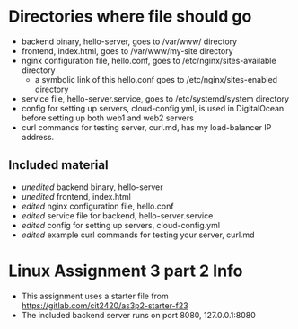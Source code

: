 # Directories where file should go

- backend binary, hello-server, goes to /var/www/ directory
- frontend, index.html, goes to /var/www/my-site directory
- nginx configuration file, hello.conf, goes to /etc/nginx/sites-available directory
    - a symbolic link of this hello.conf goes to /etc/nginx/sites-enabled directory
- service file, hello-server.service, goes to /etc/systemd/system directory
- config for setting up servers, cloud-config.yml, is used in DigitalOcean before setting up both web1 and web2 servers
- curl commands for testing server, curl.md, has my load-balancer IP address. 


## Included material

- *unedited* backend binary, hello-server
- *unedited* frontend, index.html
- *edited* nginx configuration file, hello.conf
- *edited* service file for backend, hello-server.service
- *edited* config for setting up servers, cloud-config.yml
- *edited* example curl commands for testing your server, curl.md


# Linux Assignment 3 part 2 Info

- This assignment uses a starter file from https://gitlab.com/cit2420/as3p2-starter-f23
- The included backend server runs on port 8080, 127.0.0.1:8080
